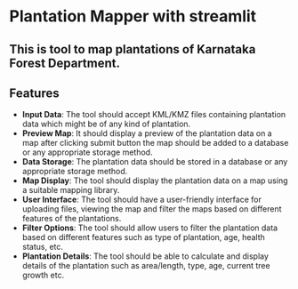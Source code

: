 # Plantation Mapper with streamlit

## This is tool to map plantations of Karnataka Forest Department.

## Features
- **Input Data**: The tool should accept KML/KMZ files containing plantation data which might be of any kind of plantation.
- **Preview Map**: It should display a preview of the plantation data on a map after clicking submit button the map should be added to a database or any appropriate storage method.
- **Data Storage**: The plantation data should be stored in a database or any appropriate storage method.
- **Map Display**: The tool should display the plantation data on a map using a suitable mapping library.
- **User Interface**: The tool should have a user-friendly interface for uploading files, viewing the map and filter the maps based on different features of the plantations.
- **Filter Options**: The tool should allow users to filter the plantation data based on different features such as type of plantation, age, health status, etc.
- **Plantation Details**: The tool should be able to calculate and display details of the plantation such as area/length, type, age, current tree growth etc.